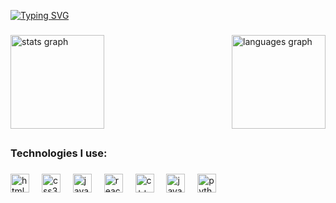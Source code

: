 [![Typing SVG](https://readme-typing-svg.demolab.com?font=Fira+Code&pause=1000&color=2CAD40&width=435&lines=Hello%2C+its+Mila+Gjurovska)](https://git.io/typing-svg)

###

<div class=middle style="display:flex; justify-content: space-between;">
  <img src="https://github-readme-stats.vercel.app/api?username=milagjurovska&hide_title=false&hide_rank=false&show_icons=true&include_all_commits=true&count_private=true&disable_animations=false&theme=dark&locale=en&hide_border=false" height="150" alt="stats graph" />
  <img src="https://github-readme-stats.vercel.app/api/top-langs?username=milagjurovska&locale=en&hide_title=false&layout=compact&card_width=320&langs_count=5&theme=dark&hide_border=false" height="150" alt="languages graph"  />
</div>


##

### Technologies I use:
###

<div align="left">
  <img src="https://cdn.jsdelivr.net/gh/devicons/devicon/icons/html5/html5-original.svg" height="30" alt="html5 logo"  />
  <img width="12" />
  <img src="https://cdn.jsdelivr.net/gh/devicons/devicon/icons/css3/css3-original.svg" height="30" alt="css3 logo"  />
  <img width="12" />
  <img src="https://cdn.jsdelivr.net/gh/devicons/devicon/icons/javascript/javascript-original.svg" height="30" alt="javascript logo"  />
  <img width="12" />
  <img src="https://cdn.jsdelivr.net/gh/devicons/devicon/icons/react/react-original.svg" height="30" alt="react logo"  />
  <img width="12" />
  <img src="https://cdn.jsdelivr.net/gh/devicons/devicon@latest/icons/cplusplus/cplusplus-original.svg" height="30" alt="c++ logo"/>
  <img width="12">
  <img src="https://cdn.jsdelivr.net/gh/devicons/devicon@latest/icons/java/java-original.svg" height="30" alt="java logo"/>
  <img width="12">
  <img src="https://cdn.jsdelivr.net/gh/devicons/devicon@latest/icons/python/python-original.svg" height="30" alt="python logo"/>
          
          
</div>


